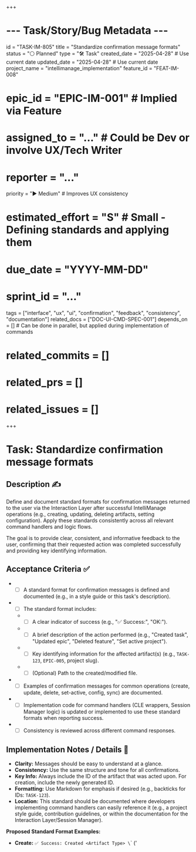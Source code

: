 +++
# --- Task/Story/Bug Metadata ---
id = "TASK-IM-805"
title = "Standardize confirmation message formats"
status = "⚪️ Planned"
type = "🛠️ Task"
created_date = "2025-04-28" # Use current date
updated_date = "2025-04-28" # Use current date
project_name = "intellimanage_implementation"
feature_id = "FEAT-IM-008"
# epic_id = "EPIC-IM-001" # Implied via Feature
# assigned_to = "..." # Could be Dev or involve UX/Tech Writer
# reporter = "..."
priority = "▶️ Medium" # Improves UX consistency
# estimated_effort = "S" # Small - Defining standards and applying them
# due_date = "YYYY-MM-DD"
# sprint_id = "..."
tags = ["interface", "ux", "ui", "confirmation", "feedback", "consistency", "documentation"]
related_docs = ["DOC-UI-CMD-SPEC-001"]
depends_on = [] # Can be done in parallel, but applied during implementation of commands
# related_commits = []
# related_prs = []
# related_issues = []
+++

# Task: Standardize confirmation message formats

## Description ✍️

Define and document standard formats for confirmation messages returned to the user via the Interaction Layer after successful IntelliManage operations (e.g., creating, updating, deleting artifacts, setting configuration). Apply these standards consistently across all relevant command handlers and logic flows.

The goal is to provide clear, consistent, and informative feedback to the user, confirming that their requested action was completed successfully and providing key identifying information.

## Acceptance Criteria ✅

*   - [ ] A standard format for confirmation messages is defined and documented (e.g., in a style guide or this task's description).
*   - [ ] The standard format includes:
    *   - [ ] A clear indicator of success (e.g., "✅ Success:", "OK:").
    *   - [ ] A brief description of the action performed (e.g., "Created task", "Updated epic", "Deleted feature", "Set active project").
    *   - [ ] Key identifying information for the affected artifact(s) (e.g., `TASK-123`, `EPIC-005`, project slug).
    *   - [ ] (Optional) Path to the created/modified file.
*   - [ ] Examples of confirmation messages for common operations (create, update, delete, set-active, config, sync) are documented.
*   - [ ] Implementation code for command handlers (CLE wrappers, Session Manager logic) is updated or implemented to use these standard formats when reporting success.
*   - [ ] Consistency is reviewed across different command responses.

## Implementation Notes / Details 📝

*   **Clarity:** Messages should be easy to understand at a glance.
*   **Consistency:** Use the same structure and tone for all confirmations.
*   **Key Info:** Always include the ID of the artifact that was acted upon. For creation, include the newly generated ID.
*   **Formatting:** Use Markdown for emphasis if desired (e.g., backticks for IDs: `TASK-123`).
*   **Location:** This standard should be documented where developers implementing command handlers can easily reference it (e.g., a project style guide, contribution guidelines, or within the documentation for the Interaction Layer/Session Manager).

**Proposed Standard Format Examples:**

*   **Create:** `✅ Success: Created <Artifact Type> \`<ID>\` ('<Title Snippet>'). [Optional: Path: <path>]`
    *   *Example:* `✅ Success: Created task \`TASK-124\` ('Implement login button'). Path: .ruru/projects/frontend-app/tasks/TASK-124_implement-login-button.md`
*   **Update:** `✅ Success: Updated <Artifact Type> \`<ID>\`.`
    *   *Example:* `✅ Success: Updated epic \`EPIC-002\`.`
*   **Delete/Archive:** `✅ Success: Deleted <Artifact Type> \`<ID>\`.` or `✅ Success: Archived <Artifact Type> \`<ID>\`.`
    *   *Example:* `✅ Success: Archived bug \`BUG-015\`.`
*   **Set Active Project:** `✅ Success: Active project set to \`<project_slug>\`.`
    *   *Example:* `✅ Success: Active project set to \`backend-api\`.`
*   **Config Update:** `✅ Success: Updated configuration for project \`<project_slug>\`.`
    *   *Example:* `✅ Success: Updated configuration for project \`frontend-app\`.`
*   **Sync Trigger:** `✅ Success: GitHub sync triggered for project \`<project_slug>\`.`
    *   *Example:* `✅ Success: GitHub sync triggered for project \`frontend-app\`.`

## Subtasks / Checklist ☑️

*   - [ ] Define the standard confirmation message format(s) (document in comments, style guide, or this task).
*   - [ ] Create specific examples for each major command verb (create, update, delete, set-active, config, sync, etc.).
*   - [ ] Review and update the success response logic in CLE wrapper functions or command handlers (`TASK-IM-803` related implementations) to use the standard format.
*   - [ ] Ensure artifact IDs and other key info are correctly included.
*   - [ ] Review existing/planned command implementations for consistency.
*   - [ ] Add documentation about the standard message format for contributors.